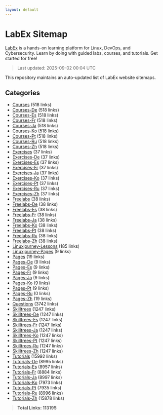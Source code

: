 ```yaml
---
layout: default
---
```


# LabEx Sitemap

[LabEx](https://labex.io) is a hands-on learning platform for Linux, DevOps, and Cybersecurity. Learn by doing with guided labs, courses, and tutorials. Get started for free!

> Last updated: 2025-09-02 00:04 UTC

This repository maintains an auto-updated list of LabEx website sitemaps.

## Categories

- [Courses](categories/courses.md) (518 links)
- [Courses-De](categories/courses-de.md) (518 links)
- [Courses-Es](categories/courses-es.md) (518 links)
- [Courses-Fr](categories/courses-fr.md) (518 links)
- [Courses-Ja](categories/courses-ja.md) (518 links)
- [Courses-Ko](categories/courses-ko.md) (518 links)
- [Courses-Pt](categories/courses-pt.md) (518 links)
- [Courses-Ru](categories/courses-ru.md) (518 links)
- [Courses-Zh](categories/courses-zh.md) (518 links)
- [Exercises](categories/exercises.md) (37 links)
- [Exercises-De](categories/exercises-de.md) (37 links)
- [Exercises-Es](categories/exercises-es.md) (37 links)
- [Exercises-Fr](categories/exercises-fr.md) (37 links)
- [Exercises-Ja](categories/exercises-ja.md) (37 links)
- [Exercises-Ko](categories/exercises-ko.md) (37 links)
- [Exercises-Pt](categories/exercises-pt.md) (37 links)
- [Exercises-Ru](categories/exercises-ru.md) (37 links)
- [Exercises-Zh](categories/exercises-zh.md) (37 links)
- [Freelabs](categories/freelabs.md) (38 links)
- [Freelabs-De](categories/freelabs-de.md) (38 links)
- [Freelabs-Es](categories/freelabs-es.md) (38 links)
- [Freelabs-Fr](categories/freelabs-fr.md) (38 links)
- [Freelabs-Ja](categories/freelabs-ja.md) (38 links)
- [Freelabs-Ko](categories/freelabs-ko.md) (38 links)
- [Freelabs-Pt](categories/freelabs-pt.md) (38 links)
- [Freelabs-Ru](categories/freelabs-ru.md) (38 links)
- [Freelabs-Zh](categories/freelabs-zh.md) (38 links)
- [Linuxjourney-Lessons](categories/linuxjourney-lessons.md) (185 links)
- [Linuxjourney-Pages](categories/linuxjourney-pages.md) (9 links)
- [Pages](categories/pages.md) (19 links)
- [Pages-De](categories/pages-de.md) (9 links)
- [Pages-Es](categories/pages-es.md) (9 links)
- [Pages-Fr](categories/pages-fr.md) (9 links)
- [Pages-Ja](categories/pages-ja.md) (9 links)
- [Pages-Ko](categories/pages-ko.md) (9 links)
- [Pages-Pt](categories/pages-pt.md) (9 links)
- [Pages-Ru](categories/pages-ru.md) (0 links)
- [Pages-Zh](categories/pages-zh.md) (19 links)
- [Questions](categories/questions.md) (3742 links)
- [Skilltrees](categories/skilltrees.md) (1247 links)
- [Skilltrees-De](categories/skilltrees-de.md) (1247 links)
- [Skilltrees-Es](categories/skilltrees-es.md) (1247 links)
- [Skilltrees-Fr](categories/skilltrees-fr.md) (1247 links)
- [Skilltrees-Ja](categories/skilltrees-ja.md) (1247 links)
- [Skilltrees-Ko](categories/skilltrees-ko.md) (1247 links)
- [Skilltrees-Pt](categories/skilltrees-pt.md) (1247 links)
- [Skilltrees-Ru](categories/skilltrees-ru.md) (1247 links)
- [Skilltrees-Zh](categories/skilltrees-zh.md) (1247 links)
- [Tutorials](categories/tutorials.md) (15992 links)
- [Tutorials-De](categories/tutorials-de.md) (8995 links)
- [Tutorials-Es](categories/tutorials-es.md) (8957 links)
- [Tutorials-Fr](categories/tutorials-fr.md) (8884 links)
- [Tutorials-Ja](categories/tutorials-ja.md) (8997 links)
- [Tutorials-Ko](categories/tutorials-ko.md) (7973 links)
- [Tutorials-Pt](categories/tutorials-pt.md) (7935 links)
- [Tutorials-Ru](categories/tutorials-ru.md) (8996 links)
- [Tutorials-Zh](categories/tutorials-zh.md) (15878 links)

> **Total Links: 113195**
